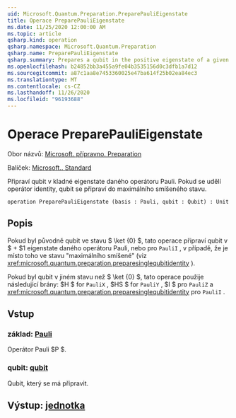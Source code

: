 ```yaml
---
uid: Microsoft.Quantum.Preparation.PreparePauliEigenstate
title: Operace PreparePauliEigenstate
ms.date: 11/25/2020 12:00:00 AM
ms.topic: article
qsharp.kind: operation
qsharp.namespace: Microsoft.Quantum.Preparation
qsharp.name: PreparePauliEigenstate
qsharp.summary: Prepares a qubit in the positive eigenstate of a given Pauli operator. If the identity operator is given, then the qubit is prepared in the maximally mixed state.
ms.openlocfilehash: b24852bb3a455a9fe04b3535156d0c3dfb1a7d12
ms.sourcegitcommit: a87c1aa8e7453360025e47ba614f25b02ea84ec3
ms.translationtype: MT
ms.contentlocale: cs-CZ
ms.lasthandoff: 11/26/2020
ms.locfileid: "96193688"
---
```

# <a name="preparepaulieigenstate-operation"></a>Operace PreparePauliEigenstate

Obor názvů: [Microsoft. přípravno. Preparation](xref:Microsoft.Quantum.Preparation)

Balíček: [Microsoft.. Standard](https://nuget.org/packages/Microsoft.Quantum.Standard)


Připraví qubit v kladné eigenstate daného operátoru Pauli.
Pokud se udělí operátor identity, qubit se připraví do maximálního smíšeného stavu.

```qsharp
operation PreparePauliEigenstate (basis : Pauli, qubit : Qubit) : Unit
```


## <a name="description"></a>Popis

Pokud byl původně qubit ve stavu $ \ket {0} $, tato operace připraví qubit v $ + $1 eigenstate daného operátoru Pauli, nebo pro `PauliI` , v případě, že je místo toho ve stavu "maximálního smíšené" (viz <xref:microsoft.quantum.preparation.preparesinglequbitidentity> ).

Pokud byl qubit v jiném stavu než $ \ket {0} $, tato operace použije následující brány: $H $ for `PauliX` , $HS $ for `PauliY` , $I $ pro `PauliZ` a <xref:microsoft.quantum.preparation.preparesinglequbitidentity> pro `PauliI` .

## <a name="input"></a>Vstup

### <a name="basis--pauli"></a>základ: [Pauli](xref:microsoft.quantum.lang-ref.pauli)

Operátor Pauli $P $.


### <a name="qubit--qubit"></a>qubit: [qubit](xref:microsoft.quantum.lang-ref.qubit)

Qubit, který se má připravit.



## <a name="output--unit"></a>Výstup: [jednotka](xref:microsoft.quantum.lang-ref.unit)

